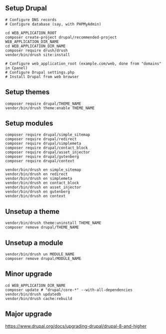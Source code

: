 ## Setup Drupal

```shell
# Configure DNS records
# Configure database (say, with PHPMyAdmin)

cd WEB_APPLICATION_ROOT
composer create-project drupal/recommended-project WEB_APPLICATION_DIR_NAME
cd WEB_APPLICATION_DIR_NAME
composer require drush/drush
vendor/bin/drush site:install

# Configure web_application_root (example.com/web, done from "domains" in Cpanel)
# Configure Drupal settings.php
# Install Drupal from web browser
```

## Setup themes

```shell
composer require drupal/THEME_NAME
vendor/bin/drush theme:enable THEME_NAME
```

## Setup modules

```shell
composer require drupal/simple_sitemap
composer require drupal/redirect
composer require drupal/simplemeta
composer require drupal/contact_block
composer require drupal/asset_injector
composer require drupal/gutenberg
composer require drupal/context

vendor/bin/drush en simple_sitemap
vendor/bin/drush en redirect
vendor/bin/drush en simplemeta
vendor/bin/drush en contact_block
vendor/bin/drush en asset_injector
vendor/bin/drush en gutenberg
vendor/bin/drush en context
```

## Unsetup a theme

```shell
vendor/bin/drush theme:uninstall THEME_NAME
composer remove drupal/THEME_NAME
```

## Unsetup a module

```shell
vendor/bin/drush un MODULE_NAME
composer remove drupal/MODULE_NAME
```

## Minor upgrade

```shell
cd WEB_APPLICATION_DIR_NAME
composer update # "drupal/core-*" --with-all-dependencies
vendor/bin/drush updatedb
vendor/bin/drush cache:rebuild
```

## Major upgrade

https://www.drupal.org/docs/upgrading-drupal/drupal-8-and-higher
